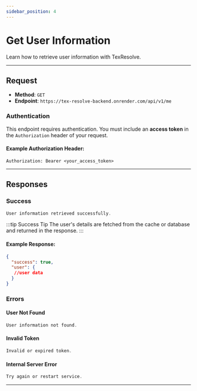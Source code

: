 ```yaml
---
sidebar_position: 4
---
```


# Get User Information

Learn how to retrieve user information with TexResolve.

---

## **Request**

- **Method**: `GET`
- **Endpoint**: `https://tex-resolve-backend.onrender.com/api/v1/me`

### **Authentication**

This endpoint requires authentication. You must include an **access token** in the `Authorization` header of your request.

#### Example Authorization Header:
```
Authorization: Bearer <your_access_token>
```

---

## **Responses**

### **Success**
```jsx title="statusCode 200: Success"
User information retrieved successfully.
```

:::tip Success Tip
The user's details are fetched from the cache or database and returned in the response.
:::

#### Example Response:
```json
{
  "success": true,
  "user": {
   //user data
  }
}
```

### **Errors**

#### **User Not Found**
```jsx title="statusCode 404: User Not Found"
User information not found.
```

#### **Invalid Token**
```jsx title="statusCode 401: Unauthorized"
Invalid or expired token.
```

#### **Internal Server Error**
```jsx title="statusCode 500: Internal Server Error"
Try again or restart service.
```

---


